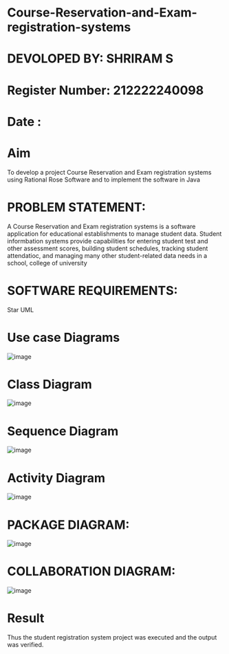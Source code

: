 # Course-Reservation-and-Exam-registration-systems
# DEVOLOPED BY: SHRIRAM S
# Register Number: 212222240098
# Date :
# Aim
To develop a project Course Reservation and Exam registration systems using Rational Rose Software and to implement the software in Java
# PROBLEM STATEMENT:
A Course Reservation and Exam registration systems is a software application for educational establishments to manage student data. Student informbation systems provide capabilities for entering student test and other assessment scores, building student schedules, tracking student attendatioc, and managing many other student-related data needs in a school, college of university

# SOFTWARE REQUIREMENTS:
  Star UML
  
# Use case Diagrams
![image](https://github.com/user-attachments/assets/2cbd672d-6d12-45e3-9490-3303c3d104e8)

# Class Diagram
![image](https://github.com/user-attachments/assets/9e550bda-4706-4768-86d5-e5d3aad10d0c)



# Sequence Diagram
![image](https://github.com/user-attachments/assets/db56a507-adca-47c0-9939-17bfce7a416b)




# Activity Diagram


![image](https://github.com/user-attachments/assets/82e5354e-c140-4931-bd01-82d6dd865365)

# PACKAGE DIAGRAM:

![image](https://github.com/user-attachments/assets/db08f313-63f2-4dd3-9108-bf2565d466ff)
# COLLABORATION DIAGRAM:

![image](https://github.com/user-attachments/assets/bfb8b716-8184-44bf-a7b8-0372c5328b6e)



# Result
   Thus the  student registration system project was executed and the output was verified.
